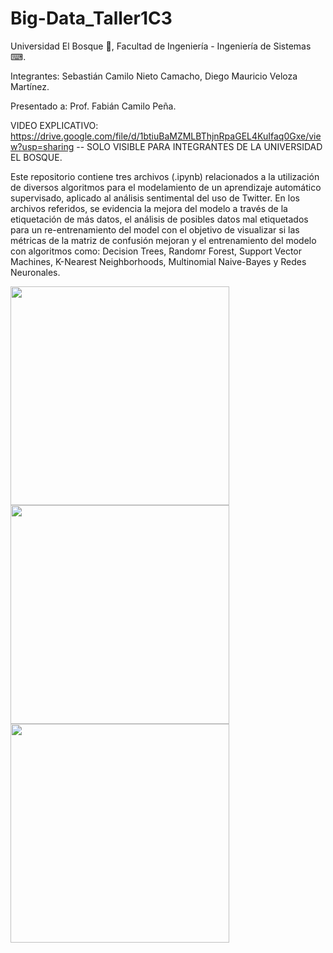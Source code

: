 # Big-Data_Taller1C3

Universidad El Bosque 🌳, Facultad de Ingeniería - Ingeniería de Sistemas ⌨.

Integrantes: Sebastián Camilo Nieto Camacho, Diego Mauricio Veloza Martínez.

Presentado a: Prof. Fabián Camilo Peña. 

VIDEO EXPLICATIVO: https://drive.google.com/file/d/1btiuBaMZMLBThjnRpaGEL4KuIfaq0Gxe/view?usp=sharing -- SOLO VISIBLE PARA INTEGRANTES DE LA UNIVERSIDAD EL BOSQUE. 



Este repositorio contiene tres archivos (.ipynb) relacionados a la utilización de diversos algoritmos para el modelamiento de un aprendizaje automático supervisado, aplicado al análisis sentimental del uso de Twitter. En los archivos referidos, se evidencia la mejora del modelo a través de la etiquetación de más datos, el análisis de posibles datos mal etiquetados para un re-entrenamiento del model con el objetivo de visualizar si las métricas de la matriz de confusión mejoran y el entrenamiento del modelo con algoritmos como: Decision Trees, Randomr Forest, Support Vector Machines, K-Nearest Neighborhoods, Multinomial Naive-Bayes y Redes Neuronales. 


<img src="https://user-images.githubusercontent.com/90856580/143683802-752e32c9-0196-4efc-b550-49ab86bc5ada.png" width="350px" hight="100px">
          
<img src="https://user-images.githubusercontent.com/90856580/143684264-c0096e5e-cf2a-4d18-9d89-6a4e218b72fa.png" width="350px" hight="100px">
        
<img src="https://user-images.githubusercontent.com/90856580/143684357-2b6e9762-da34-4499-b1ea-c9b77d229bfa.png" width="350px" hight="100px">
